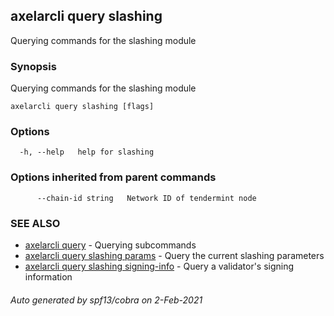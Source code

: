 ## axelarcli query slashing

Querying commands for the slashing module

### Synopsis

Querying commands for the slashing module

```
axelarcli query slashing [flags]
```

### Options

```
  -h, --help   help for slashing
```

### Options inherited from parent commands

```
      --chain-id string   Network ID of tendermint node
```

### SEE ALSO

* [axelarcli query](axelarcli_query.md)     - Querying subcommands
* [axelarcli query slashing params](axelarcli_query_slashing_params.md)     - Query the current slashing parameters
* [axelarcli query slashing signing-info](axelarcli_query_slashing_signing-info.md)     - Query a validator's signing
  information

###### Auto generated by spf13/cobra on 2-Feb-2021
